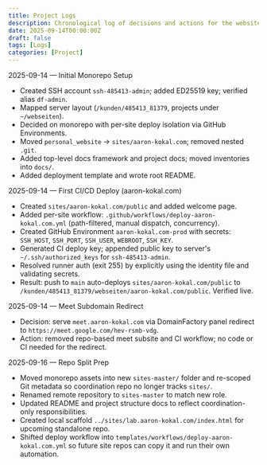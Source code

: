 ```yaml
---
title: Project Logs
description: Chronological log of decisions and actions for the websites monorepo.
date: 2025-09-14T00:00:00Z
draft: false
tags: [Logs]
categories: [Project]
---
```


2025-09-14 — Initial Monorepo Setup
- Created SSH account `ssh-485413-admin`; added ED25519 key; verified alias `df-admin`.
- Mapped server layout (`/kunden/485413_81379`, projects under `~/webseiten`).
- Decided on monorepo with per-site deploy isolation via GitHub Environments.
- Moved `personal_website` → `sites/aaron-kokal.com`; removed nested `.git`.
- Added top-level docs framework and project docs; moved inventories into `docs/`.
- Added deployment template and wrote root README.

2025-09-14 — First CI/CD Deploy (aaron-kokal.com)
- Created `sites/aaron-kokal.com/public` and added welcome page.
- Added per-site workflow: `.github/workflows/deploy-aaron-kokal.com.yml` (path-filtered, manual dispatch, concurrency).
- Created GitHub Environment `aaron-kokal.com-prod` with secrets: `SSH_HOST`, `SSH_PORT`, `SSH_USER`, `WEBROOT`, `SSH_KEY`.
- Generated CI deploy key; appended public key to server's `~/.ssh/authorized_keys` for `ssh-485413-admin`.
- Resolved runner auth (exit 255) by explicitly using the identity file and validating secrets.
- Result: push to `main` auto-deploys `sites/aaron-kokal.com/public` to `/kunden/485413_81379/webseiten/aaron-kokal.com/public`. Verified live.

2025-09-14 — Meet Subdomain Redirect
- Decision: serve `meet.aaron-kokal.com` via DomainFactory panel redirect to `https://meet.google.com/hev-rsmb-vdg`.
- Action: removed repo-based meet subsite and CI workflow; no code or CI needed for the redirect.

2025-09-16 — Repo Split Prep
- Moved monorepo assets into new `sites-master/` folder and re-scoped Git metadata so coordination repo no longer tracks `sites/`.
- Renamed remote repository to `sites-master` to match new role.
- Updated README and project structure docs to reflect coordination-only responsibilities.
- Created local scaffold `../sites/lab.aaron-kokal.com/index.html` for upcoming standalone repo.
- Shifted deploy workflow into `templates/workflows/deploy-aaron-kokal.com.yml` so future site repos can copy it and run their own automation.
